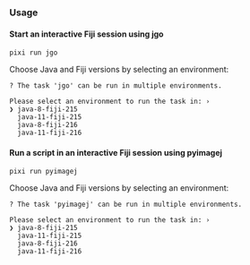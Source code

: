 ### Usage

#### Start an interactive Fiji session using jgo
```
pixi run jgo
```

Choose Java and Fiji versions by selecting an environment:

```
? The task 'jgo' can be run in multiple environments.

Please select an environment to run the task in: ›        
❯ java-8-fiji-215
  java-11-fiji-215
  java-8-fiji-216
  java-11-fiji-216
```

#### Run a script in an interactive Fiji session using pyimagej
```
pixi run pyimagej
```

Choose Java and Fiji versions by selecting an environment:

```
? The task 'pyimagej' can be run in multiple environments.

Please select an environment to run the task in: ›        
❯ java-8-fiji-215
  java-11-fiji-215
  java-8-fiji-216
  java-11-fiji-216
```
